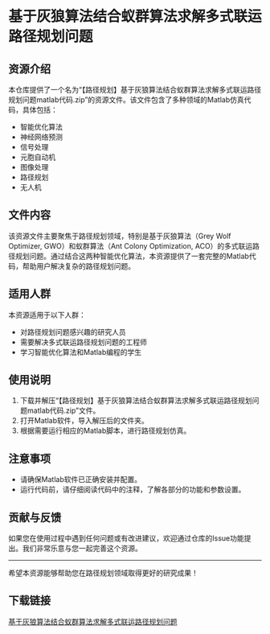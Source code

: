# 基于灰狼算法结合蚁群算法求解多式联运路径规划问题

## 资源介绍

本仓库提供了一个名为“【路径规划】基于灰狼算法结合蚁群算法求解多式联运路径规划问题matlab代码.zip”的资源文件。该文件包含了多种领域的Matlab仿真代码，具体包括：

- 智能优化算法
- 神经网络预测
- 信号处理
- 元胞自动机
- 图像处理
- 路径规划
- 无人机

## 文件内容

该资源文件主要聚焦于路径规划领域，特别是基于灰狼算法（Grey Wolf Optimizer, GWO）和蚁群算法（Ant Colony Optimization, ACO）的多式联运路径规划问题。通过结合这两种智能优化算法，本资源提供了一套完整的Matlab代码，帮助用户解决复杂的路径规划问题。

## 适用人群

本资源适用于以下人群：

- 对路径规划问题感兴趣的研究人员
- 需要解决多式联运路径规划问题的工程师
- 学习智能优化算法和Matlab编程的学生

## 使用说明

1. 下载并解压“【路径规划】基于灰狼算法结合蚁群算法求解多式联运路径规划问题matlab代码.zip”文件。
2. 打开Matlab软件，导入解压后的文件夹。
3. 根据需要运行相应的Matlab脚本，进行路径规划仿真。

## 注意事项

- 请确保Matlab软件已正确安装并配置。
- 运行代码前，请仔细阅读代码中的注释，了解各部分的功能和参数设置。

## 贡献与反馈

如果您在使用过程中遇到任何问题或有改进建议，欢迎通过仓库的Issue功能提出。我们非常乐意与您一起完善这个资源。

---

希望本资源能够帮助您在路径规划领域取得更好的研究成果！

## 下载链接

[基于灰狼算法结合蚁群算法求解多式联运路径规划问题](https://pan.quark.cn/s/be0d0f14628e)